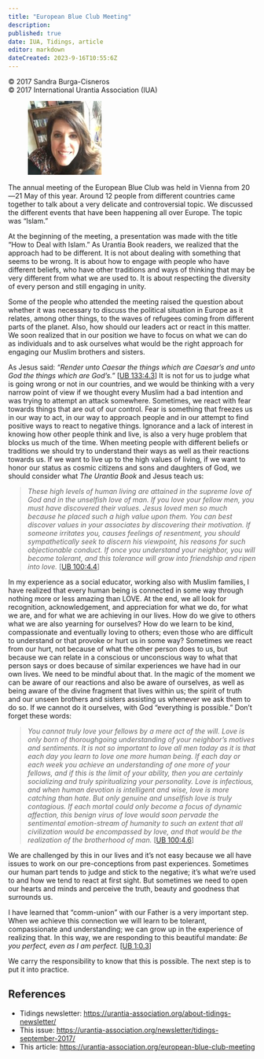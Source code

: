 ```yaml
---
title: "European Blue Club Meeting"
description: 
published: true
date: IUA, Tidings, article
editor: markdown
dateCreated: 2023-9-16T10:55:6Z
---
```


<p class="v-card v-sheet theme--light gray lighten-3 px-2">© 2017 Sandra Burga-Cisneros<br>© 2017 International Urantia Association (IUA)</p>

<figure id="Figure_1" class="image urantiapedia image-style-align-left">
<img src="../../../image/article/IUA_Tidings/Sandra-Burga-Cisneros-e1503859608729-150x150.jpg">
</figure>

The annual meeting of the European Blue Club was held in Vienna from 20—21 May of this year. Around 12 people from different countries came together to talk about a very delicate and controversial topic. We discussed the different events that have been happening all over Europe. The topic was “Islam.” 

At the beginning of the meeting, a presentation was made with the title “How to Deal with Islam.” As Urantia Book readers, we realized that the approach had to be different. It is not about dealing with something that seems to be wrong. It is about how to engage with people who have different beliefs, who have other traditions and ways of thinking that may be very different from what we are used to. It is about respecting the diversity of every person and still engaging in unity. 

Some of the people who attended the meeting raised the question about whether it was necessary to discuss the political situation in Europe as it relates, among other things, to the waves of refugees coming from different parts of the planet. Also, how should our leaders act or react in this matter. We soon realized that in our position we have to focus on what we can do as individuals and to ask ourselves what would be the right approach for engaging our Muslim brothers and sisters. 

As Jesus said: _“Render unto Caesar the things which are Caesar’s and unto God the things which are God’s.”_ [[UB 133:4.3](/en/The_Urantia_Book/133#p4_3)] It is not for us to judge what is going wrong or not in our countries, and we would be thinking with a very narrow point of view if we thought every Muslim had a bad intention and was trying to attempt an attack somewhere. Sometimes, we react with fear towards things that are out of our control. Fear is something that freezes us in our way to act, in our way to approach people and in our attempt to find positive ways to react to negative things. Ignorance and a lack of interest in knowing how other people think and live, is also a very huge problem that blocks us much of the time. When meeting people with different beliefs or traditions we should try to understand their ways as well as their reactions towards us. If we want to live up to the high values of living, if we want to honor our status as cosmic citizens and sons and daughters of God, we should consider what _The Urantia Book_ and Jesus teach us:  
<br style="clear:both;"/>

> _These high levels of human living are attained in the supreme love of God and in the unselfish love of man. If you love your fellow men, you must have discovered their values. Jesus loved men so much because he placed such a high value upon them. You can best discover values in your associates by discovering their motivation. If someone irritates you, causes feelings of resentment, you should sympathetically seek to discern his viewpoint, his reasons for such objectionable conduct. If once you understand your neighbor, you will become tolerant, and this tolerance will grow into friendship and ripen into love._ [[UB 100:4.4](/en/The_Urantia_Book/100#p4_4)] 

In my experience as a social educator, working also with Muslim families, I have realized that every human being is connected in some way through nothing more or less amazing than LOVE. At the end, we all look for recognition, acknowledgement, and appreciation for what we do, for what we are, and for what we are achieving in our lives. How do we give to others what we are also yearning for ourselves? How do we learn to be kind, compassionate and eventually loving to others; even those who are difficult to understand or that provoke or hurt us in some way? Sometimes we react from our hurt, not because of what the other person does to us, but because we can relate in a conscious or unconscious way to what that person says or does because of similar experiences we have had in our own lives. We need to be mindful about that. In the magic of the moment we can be aware of our reactions and also be aware of ourselves, as well as being aware of the divine fragment that lives within us; the spirit of truth and our unseen brothers and sisters assisting us whenever we ask them to do so. If we cannot do it ourselves, with God “everything is possible.” Don’t forget these words: 

> _You cannot truly love your fellows by a mere act of the will. Love is only born of thoroughgoing understanding of your neighbor’s motives and sentiments. It is not so important to love all men today as it is that each day you learn to love one more human being. If each day or each week you achieve an_ _understanding of one more of your fellows, and if this is the limit of your ability, then you are certainly socializing and truly spiritualizing your personality. Love is infectious, and when human devotion is intelligent and wise, love is more catching than hate. But only genuine and unselfish love is truly contagious. If each mortal could only become a focus of dynamic affection, this benign virus of love would soon pervade the sentimental emotion-stream of humanity to such an extent that all civilization would be encompassed by love, and that would be the realization of the brotherhood of man._ [[UB 100:4.6](/en/The_Urantia_Book/100#p4_6)] 

We are challenged by this in our lives and it’s not easy because we all have issues to work on our pre-conceptions from past experiences. Sometimes our human part tends to judge and stick to the negative; it’s what we’re used to and how we tend to react at first sight. But sometimes we need to open our hearts and minds and perceive the truth, beauty and goodness that surrounds us.  

I have learned that “comm-union” with our Father is a very important step. When we achieve this connection we will learn to be tolerant, compassionate and understanding; we can grow up in the experience of realizing that. In this way, we are responding to this beautiful mandate: _Be you perfect, even as I am perfect._ [[UB 1:0.3](/en/The_Urantia_Book/1#p0_3)] 

We carry the responsibility to know that this is possible. The next step is to put it into practice.

## References

- Tidings newsletter: https://urantia-association.org/about-tidings-newsletter/
- This issue: https://urantia-association.org/newsletter/tidings-september-2017/
- This article: https://urantia-association.org/european-blue-club-meeting